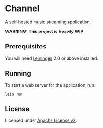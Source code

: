 # Channel

A self-hosted music streaming application.

**WARNING: This project is heavily WIP**

## Prerequisites

You will need [Leiningen][1] 2.0 or above installed.

[1]: https://github.com/technomancy/leiningen

## Running

To start a web server for the application, run:

    lein run

## License

Licensed under [Apache License v2](LICENSE).
